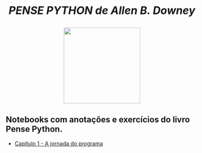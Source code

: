 <b><i><h1 align="center">
  PENSE PYTHON de Allen B. Downey
  </h1></i></b>

<p align="center">
  <img align="center" width="200" src="https://images-na.ssl-images-amazon.com/images/I/71CMylJf8qL.jpg">
</p>



## Notebooks com anotações e exercícios do livro Pense Python.

- [Capítulo 1 - A jornada do programa](#Cap01.ipynb)



